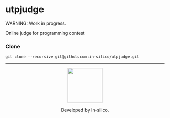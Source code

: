 # utpjudge


WARNING: Work in progress.

Online judge for programming contest

### Clone

    git clone --recursive git@github.com:in-silico/utpjudge.git


-------
<a href="//github.com/in-silico" target="_blank"><p align="center"><img src="https://cloud.githubusercontent.com/assets/14989202/11768037/94347c26-a18e-11e5-84ad-a8554c9fe75d.png" width=110px></img></p></a>

<p align="center">Developed by In-silico.</p>
